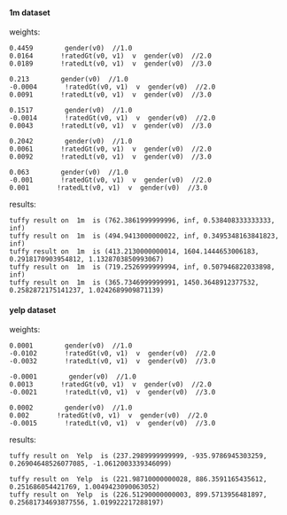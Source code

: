 #### 1m dataset

weights:

    0.4459        gender(v0)  //1.0
    0.0164       !ratedGt(v0, v1)  v  gender(v0)  //2.0
    0.0189       !ratedLt(v0, v1)  v  gender(v0)  //3.0

    0.213        gender(v0)  //1.0
    -0.0004       !ratedGt(v0, v1)  v  gender(v0)  //2.0
    0.0091       !ratedLt(v0, v1)  v  gender(v0)  //3.0

    0.1517        gender(v0)  //1.0
    -0.0014       !ratedGt(v0, v1)  v  gender(v0)  //2.0
    0.0043       !ratedLt(v0, v1)  v  gender(v0)  //3.0

    0.2042        gender(v0)  //1.0
    0.0061       !ratedGt(v0, v1)  v  gender(v0)  //2.0
    0.0092       !ratedLt(v0, v1)  v  gender(v0)  //3.0
    
    0.063        gender(v0)  //1.0
    -0.001       !ratedGt(v0, v1)  v  gender(v0)  //2.0
    0.001       !ratedLt(v0, v1)  v  gender(v0)  //3.0

results:

    tuffy result on  1m  is (762.3861999999996, inf, 0.538408333333333, inf)
    tuffy result on  1m  is (494.9413000000022, inf, 0.3495348163841823, inf)
    tuffy result on  1m  is (413.2130000000014, 1604.1444653006183, 0.2918170903954812, 1.1328703850993067)
    tuffy result on  1m  is (719.2526999999994, inf, 0.507946822033898, inf)
    tuffy result on  1m  is (365.7346999999991, 1450.3648912377532, 0.2582872175141237, 1.0242689909871139)

#### yelp dataset 

weights:

    0.0001        gender(v0)  //1.0
    -0.0102       !ratedGt(v0, v1)  v  gender(v0)  //2.0
    -0.0032       !ratedLt(v0, v1)  v  gender(v0)  //3.0
    
    -0.0001        gender(v0)  //1.0
    0.0013       !ratedGt(v0, v1)  v  gender(v0)  //2.0
    -0.0021       !ratedLt(v0, v1)  v  gender(v0)  //3.0
    
    0.0002        gender(v0)  //1.0
    0.002       !ratedGt(v0, v1)  v  gender(v0)  //2.0
    -0.0015       !ratedLt(v0, v1)  v  gender(v0)  //3.0
    
results:

    tuffy result on  Yelp  is (237.2989999999999, -935.9786945303259, 0.26904648526077085, -1.0612003339346099)
    
    tuffy result on  Yelp  is (221.98710000000028, 886.3591165435612, 0.251686054421769, 1.0049423090063052)
    tuffy result on  Yelp  is (226.51290000000003, 899.5713956481897, 0.25681734693877556, 1.019922217288197)






